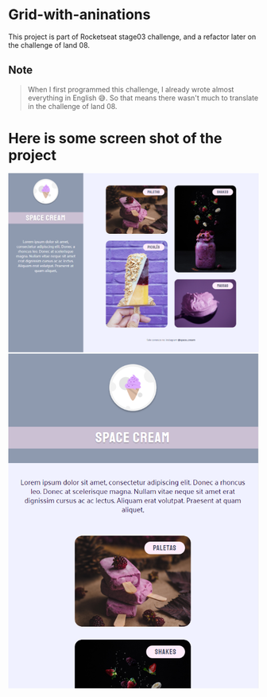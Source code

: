 # Grid-with-aninations

This project is part of Rocketseat stage03 challenge, and a refactor later on the challenge of land 08.

## Note
> When I first programmed this challenge, I already wrote almost everything in English :sweat_smile:.
> So that means there wasn't much to translate in the challenge of land 08.

# Here is some screen shot of the project
![Image of the project in pc size screen](/images/screen-shot1.png?raw=true "pc screen view")
![Image of the project in mobile size screen](/images/screen-shot2.png?raw=true "mobile screen view")
